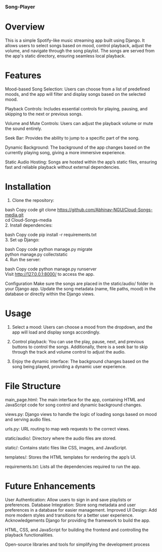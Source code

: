 
### Song-Player
# Overview
This is a simple Spotify-like music streaming app built using Django. It allows users to select songs based on mood, control playback, adjust the volume, and navigate through the song playlist. The songs are served from the app's static directory, ensuring seamless local playback.

# Features
Mood-based Song Selection: Users can choose from a list of predefined moods, and the app will filter and display songs based on the selected mood.

Playback Controls: Includes essential controls for playing, pausing, and skipping to the next or previous songs.

Volume and Mute Controls: Users can adjust the playback volume or mute the sound entirely.

Seek Bar: Provides the ability to jump to a specific part of the song.

Dynamic Background: The background of the app changes based on the currently playing song, giving a more immersive experience.

Static Audio Hosting: Songs are hosted within the app’s static files, ensuring fast and reliable playback without external dependencies.

# Installation
1. Clone the repository:

bash
Copy code
git clone https://github.com/Abhinav-NGU/Cloud-Songs-media.git  
cd Cloud-Songs-media  
2. Install dependencies:

bash
Copy code
pip install -r requirements.txt  
3. Set up Django:

bash
Copy code
python manage.py migrate  
python manage.py collectstatic  
4. Run the server:

bash
Copy code
python manage.py runserver  
Visit http://127.0.0.1:8000/ to access the app.

Configuration
Make sure the songs are placed in the static/audio/ folder in your Django app. Update the song metadata (name, file paths, mood) in the database or directly within the Django views.

# Usage
1. Select a mood:
Users can choose a mood from the dropdown, and the app will load and display songs accordingly.

2. Control playback:
You can use the play, pause, next, and previous buttons to control the songs. Additionally, there is a seek bar to skip through the track and volume control to adjust the audio.

3. Enjoy the dynamic interface:
The background changes based on the song being played, providing a dynamic user experience.

# File Structure
main_page.html: The main interface for the app, containing HTML and JavaScript code for song control and dynamic background changes.

views.py: Django views to handle the logic of loading songs based on mood and serving audio files.

urls.py: URL routing to map web requests to the correct views.

static/audio/: Directory where the audio files are stored.

static/: Contains static files like CSS, images, and JavaScript.

templates/: Stores the HTML templates for rendering the app’s UI.

requirements.txt: Lists all the dependencies required to run the app.

# Future Enhancements
User Authentication: Allow users to sign in and save playlists or preferences.
Database Integration: Store song metadata and user preferences in a database for easier management.
Improved UI Design: Add more modern styles and transitions for a better user experience.
Acknowledgements
Django for providing the framework to build the app.

HTML, CSS, and JavaScript for building the frontend and controlling the playback functionalities.

Open-source libraries and tools for simplifying the development process
